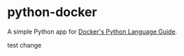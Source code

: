 # python-docker

A simple Python app for [Docker's Python Language Guide](https://docs.docker.com/language/python).

test change